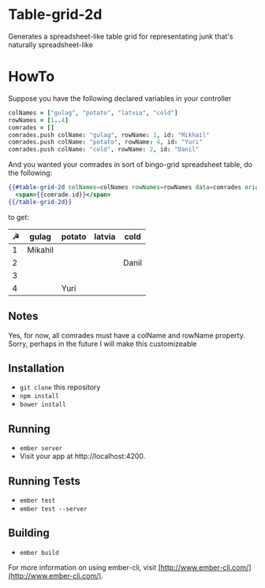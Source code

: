 # Table-grid-2d

Generates a spreadsheet-like table grid for representating junk that's naturally spreadsheet-like

# HowTo
Suppose you have the following declared variables in your controller

```coffee
colNames = ["gulag", "potato", "latvia", "cold"]
rowNames = [1..4]
comrades = []
comrades.push colName: "gulag", rowName: 1, id: "Mikhail"
comrades.push colName: "potato", rowName: 4, id: "Yuri"
comrades.push colName: "cold", rowName: 2, id: "Danil"
```
And you wanted your comrades in sort of bingo-grid spreadsheet table, do the following:

```handlebars
{{#table-grid-2d colNames=colNames rowNames=rowNames data=comrades originLabel="☭" action="cellTouched" as |comrade|}}
  <span>{{comrade.id}}</span>
{{/table-grid-2d}}
```

to get:

| ☭ | gulag | potato | latvia | cold |
|---|-------|--------|--------|------|
| 1 |Mikahil|        |        |      |
| 2 |       |        |        |Danil |
| 3 |       |        |        |      |
| 4 |       |  Yuri  |        |      |

## Notes
Yes, for now, all comrades must have a colName and rowName property. Sorry, perhaps in the future I will make this customizeable

## Installation

* `git clone` this repository
* `npm install`
* `bower install`

## Running

* `ember server`
* Visit your app at http://localhost:4200.

## Running Tests

* `ember test`
* `ember test --server`

## Building

* `ember build`

For more information on using ember-cli, visit [http://www.ember-cli.com/](http://www.ember-cli.com/).
